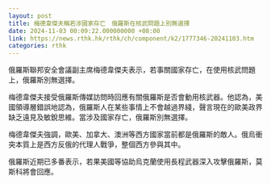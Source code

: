 ```yaml
---
layout: post
title: 梅德韋傑夫稱若涉國家存亡　俄羅斯在核武問題上別無選擇
date: 2024-11-03 00:09:22.000000000 +08:00
link: https://news.rthk.hk/rthk/ch/component/k2/1777346-20241103.htm
categories: rthk
---
```


俄羅斯聯邦安全會議副主席梅德韋傑夫表示，若事關國家存亡，在使用核武問題上，俄羅斯別無選擇。

梅德韋傑夫接受俄羅斯傳媒訪問時回應有關俄羅斯是否會動用核武器。他認為，美國領導層錯誤地認為，俄羅斯人在某些事情上不會越過界綫，聲言現在的歐美政界缺乏遠見及敏銳思維。當涉及國家存亡，俄羅斯別無選擇。

梅德韋傑夫強調，歐美、加拿大、澳洲等西方國家當前都是俄羅斯的敵人。俄烏衝突本質上是西方反俄的代理人戰爭，整個西方參與其中。

俄羅斯近期已多番表示，若果美國等協助烏克蘭使用長程武器深入攻擊俄羅斯，莫斯科將會回應。
